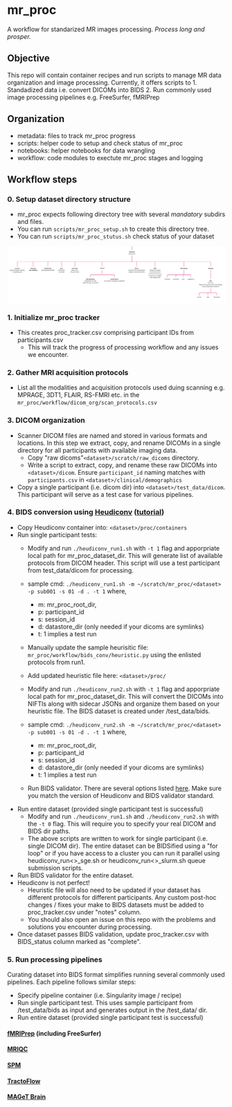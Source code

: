 # mr_proc 
A workflow for standarized MR images processing. 
*Process long and prosper.*

## Objective
This repo will contain container recipes and run scripts to manage MR data organization and image processing. Currently, it offers scripts to 
    1. Standadized data i.e. convert DICOMs into BIDS
    2. Run commonly used image processing pipelines e.g. FreeSurfer, fMRIPrep
    
## Organization
   - metadata: files to track mr_proc progress 
   - scripts: helper code to setup and check status of mr_proc
   - notebooks: helper notebooks for data wrangling
   - workflow: code modules to exectute mr_proc stages and logging

## Workflow steps

### 0. Setup dataset directory structure
   - mr_proc expects following directory tree with several *mandatory* subdirs and files. 
   - You can run `scripts/mr_proc_setup.sh` to create this directory tree. 
   - You can run `scripts/mr_proc_stutus.sh` check status of your dataset

<img src="imgs/data_org.jpg" alt="Drawing" align="middle" width="1000px"/>

### 1. Initialize mr_proc tracker
   - This creates proc_tracker.csv comprising participant IDs from participants.csv 
       - This will track the progress of processing workflow and any issues we encounter. 
       
### 2. Gather MRI acquisition protocols
   - List all the modalities and acquisition protocols used duing scanning e.g. MPRAGE, 3DT1, FLAIR, RS-FMRI etc. in the `mr_proc/workflow/dicom_org/scan_protocols.csv`
   
### 3. DICOM organization
   - Scanner DICOM files are named and stored in various formats and locations. In this step we extract, copy, and rename DICOMs in a single directory for all participants with available imaging data. 
       - Copy "raw dicoms"`<dataset>/scratch/raw_dicoms` directory.
       - Write a script to extract, copy, and rename these raw DICOMs into `<dataset>/dicom`. Ensure `participant_id` naming matches with `participants.csv` in `<dataset>/clinical/demographics` 
   - Copy a single participant (i.e. dicom dir) into `<dataset>/test_data/dicom`. This participant will serve as a test case for various pipelines. 
   
### 4. BIDS conversion using [Heudiconv](https://heudiconv.readthedocs.io/en/latest/) ([tutorial](https://neuroimaging-core-docs.readthedocs.io/en/latest/pages/heudiconv.html))
   - Copy Heudiconv container into: `<dataset>/proc/containers`
   - Run single participant tests: 
       - Modify and run `./heudiconv_run1.sh` with `-t 1` flag and apporpriate local path for mr_proc_dataset_dir. This will generate list of available protocols from DICOM header. This script will use a test participant from test_data/dicom for processing. 
       - sample cmd: `./heudiconv_run1.sh -m ~/scratch/mr_proc/<dataset> -p sub001 -s 01 -d . -t 1` where, 
            - m: mr_proc_root_dir, 
            - p: participant_id
            - s: session_id
            - d: datastore_dir (only needed if your dicoms are symlinks)
            - t: 1 implies a test run

       - Manually update the sample heurisitic file: `mr_proc/workflow/bids_conv/heuristic.py` using the enlisted protocols from run1. 
       - Add updated heuristic file here: `<dataset>/proc/`
       - Modify and run `./heudiconv_run2.sh` with `-t 1` flag and apporpriate local path for mr_proc_dataset_dir. This will convert the DICOMs into NIFTIs along with sidecar JSONs and organize them based on your heuristic file. The BIDS dataset is created under /test_data/bids. 
       - sample cmd: `./heudiconv_run2.sh -m ~/scratch/mr_proc/<dataset> -p sub001 -s 01 -d . -t 1` where, 
            - m: mr_proc_root_dir, 
            - p: participant_id
            - s: session_id
            - d: datastore_dir (only needed if your dicoms are symlinks)
            - t: 1 implies a test run
         
       - Run BIDS validator. There are several options listed [here](https://github.com/bids-standard/bids-validator). Make sure you match the version of Heudiconv and BIDS validator standard. 
   - Run entire dataset (provided single participant test is successful) 
       - Modify and run `./heudiconv_run1.sh` and `./heudiconv_run2.sh` with the `-t 0` flag. This will require you to specify your real DICOM and BIDS dir paths. 
       - The above scripts are written to work for single participant (i.e. single DICOM dir). The entire dataset can be BIDSified using a "for loop" or if you have access to a cluster you can run it parallel using heudiconv_run<>_sge.sh or heudiconv_run<>_slurm.sh queue submission scripts. 
   - Run BIDS validator for the entire dataset.
   - Heudiconv is not perfect! 
       - Heuristic file will also need to be updated if your dataset has different protocols for different participants. Any custom post-hoc changes / fixes your make to BIDS datasets must be added to proc_tracker.csv under "notes" column. 
       - You should also open an issue on this repo with the problems and solutions you encounter during processing. 
   - Once dataset passes BIDS validation, update proc_tracker.csv with BIDS_status column marked as "complete". 
       
### 5. Run processing pipelines
Curating dataset into BIDS format simplifies running several commonly used pipelines. Each pipeline follows similar steps:
   - Specify pipeline container (i.e. Singularity image / recipe) 
   - Run single participant test. This uses sample participant from /test_data/bids as input and generates output in the /test_data/<pipeline> dir. 
   - Run entire dataset (provided single participant test is successful)

#### [fMRIPrep](https://fmriprep.org/en/stable/) (including FreeSurfer) 

#### [MRIQC](https://mriqc.readthedocs.io/en/stable/)

#### [SPM](https://www.fil.ion.ucl.ac.uk/spm/)

#### [TractoFlow](https://github.com/scilus/tractoflow)

#### [MAGeT Brain](https://github.com/CoBrALab/MAGeTbrain)
